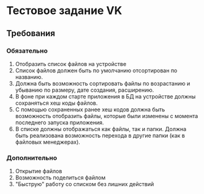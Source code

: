# Тестовое задание VK

## Требования
### Обязательно
1. Отобразить список файлов на устройстве
2. Список файлов должен быть по умолчанию отсортирован по названию.
3. Должна быть возможность сортировать файлы по возрастанию и убыванию по размеру, дате создания, расширению.
4. В фоне при каждом старте приложения в БД на устройстве должны сохраняться хеш коды файлов.
5. С помощью сохраненных ранее хеш кодов должна быть возможность отобразить файлы, которые были изменены с момента последнего запуска приложения.
6. В списке должны отображаться как файлы, так и папки. Должна быть реализована возможность перехода в другие папки (как в файловых менеджерах).

### Дополнительно
1. Открытие файлов
2. Возможность поделиться файлом
3. "Быструю" работу со списком без лишних действий
